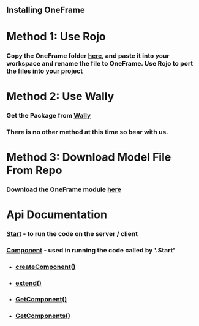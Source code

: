 ## **Installing OneFrame**
#

# **Method 1: Use Rojo**

### Copy the OneFrame folder [here](src), and paste it into your workspace and rename the file to OneFrame. Use Rojo to port the files into your project

#

# **Method 2: Use Wally**
### Get the Package from [Wally](https://wally.run/package/daulric/oneframe)

### There is no other method at this time so bear with us.

#

# **Method 3: Download Model File From Repo**
### Download the OneFrame module [here](/OneFrame.rbxm)

#

# **Api Documentation**
### **[Start](/docs/Start.md)** - to run the code on the server / client
### **[Component](/docs/Component/)** - used in running the code called by **'.Start'**
- ### **[createComponent()](/docs/Component/createComponent.md)**
- ### **[extend()](/docs/Component/extend.md)**
- ### **[GetComponent()](/docs/Component/GetComponent.md)**
- ### **[GetComponents()](/docs/Component/GetComponents.md)**